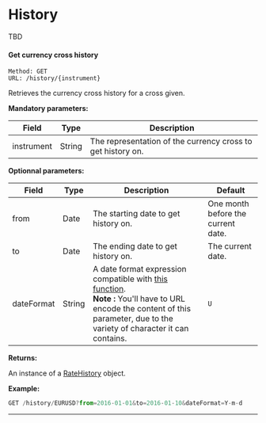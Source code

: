 # History

TBD

#### <a id="get_history"></a> Get currency cross history ####

```http
Method: GET 
URL: /history/{instrument}
```
Retrieves the currency cross history for a cross given.

**Mandatory parameters:**

| Field | Type | Description |
|-------|------|-------------|
| instrument | String | The representation of the currency cross to get history on. |

**Optionnal parameters:**

| Field | Type | Description | Default |
|-------|------|-------------|---------|
| from | Date | The starting date to get history on. | One month before the current date. |
| to | Date | The ending date to get history on. | The current date. |
| dateFormat | String | A date format expression compatible with [this function](http://php.net/manual/fr/function.date.php). <br />**Note :** You'll have to URL encode the content of this parameter, due to the variety of character it can contains. | `U` |

**Returns:**

An instance of a [RateHistory](../resources/resources.md#rateHistory_resource) object.

**Example:**
```js
GET /history/EURUSD?from=2016-01-01&to=2016-01-10&dateFormat=Y-m-d
```

<hr />
